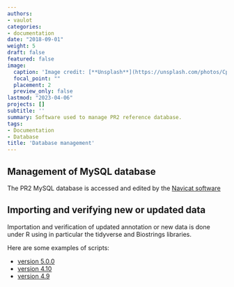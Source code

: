 ```yaml
---
authors:
- vaulot
categories:
- documentation
date: "2018-09-01"
weight: 5
draft: false
featured: false
image:
  caption: 'Image credit: [**Unsplash**](https://unsplash.com/photos/CpkOjOcXdUY)'
  focal_point: ""
  placement: 2
  preview_only: false
lastmod: "2023-04-06"
projects: []
subtitle: ''
summary: Software used to manage PR2 reference database.
tags:
- Documentation
- Database
title: 'Database management'
---
```


## Management of MySQL database

The PR2 MySQL database is accessed and edited by the [Navicat software](https://www.navicat.com/)


## Importing and verifying new or updated data

Importation and verification of updated annotation or new data is done under R using in particular the tidyverse and Biostrings libraries.

Here are some examples of scripts:
* [version 5.0.0](https://pr2database.github.io/pr2database/versions/5.0/index.html)
* [version 4.10](https://pr2database.github.io/4.10/PR2_update_4.10.0_pr2_original.html)
* [version 4.9](https://pr2database.github.io/4.9/PR2_update_4.9.0_DinoRef.html)
